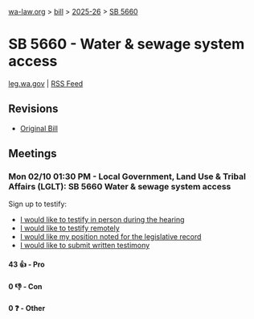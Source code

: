 [wa-law.org](/) > [bill](/bill/) > [2025-26](/bill/2025-26/) > [SB 5660](/bill/2025-26/sb/5660/)

# SB 5660 - Water & sewage system access
[leg.wa.gov](https://app.leg.wa.gov/billsummary?BillNumber=5660&Year=2025&Initiative=false) | [RSS Feed](./rss.xml)

## Revisions
* [Original Bill](1/)

## Meetings
### Mon 02/10 01:30 PM - Local Government, Land Use & Tribal Affairs (LGLT): SB 5660 Water & sewage system access
Sign up to testify:
* [I would like to testify in person during the hearing](https://app.leg.wa.gov/csi/Testifier/Add?chamber=House&mId=32718&aId=163583&caId=25722&tId=1)
* [I would like to testify remotely](https://app.leg.wa.gov/csi/Testifier/Add?chamber=House&mId=32718&aId=163583&caId=25722&tId=2)
* [I would like my position noted for the legislative record](https://app.leg.wa.gov/csi/Testifier/Add?chamber=House&mId=32718&aId=163583&caId=25722&tId=3)
* [I would like to submit written testimony](https://app.leg.wa.gov/csi/Testifier/Add?chamber=House&mId=32718&aId=163583&caId=25722&tId=4)

#### 43 👍 - Pro

#### 0 👎 - Con

#### 0 ❓ - Other
